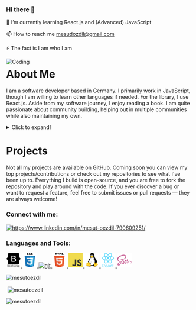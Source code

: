 ### Hi there 👋

🌱 I’m currently learning React.js and (Advanced) JavaScript

📫 How to reach me mesudozdil@gmail.com

⚡ The fact is I am who I am

<img align="right" alt="Coding" width="1200" src="https://mir-s3-cdn-cf.behance.net/project_modules/disp/59303763700641.5ab98ff858d38.gif">

# **About Me**
I am a software developer based in Germany. I primarily work in JavaScript, though I am willing to learn other languages if needed. For the library, I use React.js. Aside from my software journey, I enjoy reading a book. I am quite passionate about community building, helping out in multiple communities while also maintaining my own.

<details>
          <summary>Click to expand!</summary>
          
          My Journey
          
Even though I was in a pretty stable financial situation right after the pandemic, I decided to pursue a new adventure. My plan was actually to apply my previous knowledge of Information Security and Systems to its relationship with Web Development. Then I suddenly found myself writing code. I searched up "learn to code for free" and came across freeCodeCamp, where I signed up and started the curriculum. While this was just intended to be a hobby, and I was considering a career in human resources, I ended up diving in full force. Within about 6 months I had completed the entire freeCodeCamp curriculum. Finding a strong love for this work, I continued to branch out. freeCodeCamp had taught me the basics of the MERN stack. I fell in love, and now use JavaScript on all of my projects. 

</details>

# **Projects**
Not all my projects are available on GitHub. Coming soon you can view my top projects/contributions or check out my repositories to see what I've been up to. Everything I build is open-source, and you are free to fork the repository and play around with the code. If you ever discover a bug or want to request a feature, feel free to submit issues or pull requests — they are always welcome!



<h3 align="left">Connect with me:</h3>
<p align="left">
<a href="https://www.linkedin.com/in/mesut-oezdil-790609251/" target="blank"><img align="center" src="https://raw.githubusercontent.com/rahuldkjain/github-profile-readme-generator/master/src/images/icons/Social/linked-in-alt.svg" alt="https://www.linkedin.com/in/mesut-oezdil-790609251/" height="30" width="40" /></a>

</p>

<h3 align="left">Languages and Tools:</h3>
<p align="left"> <a href="https://getbootstrap.com" target="_blank" rel="noreferrer"> <img src="https://raw.githubusercontent.com/devicons/devicon/master/icons/bootstrap/bootstrap-plain-wordmark.svg" alt="bootstrap" width="40" height="40"/> </a> <a href="https://www.w3schools.com/css/" target="_blank" rel="noreferrer"> <img src="https://raw.githubusercontent.com/devicons/devicon/master/icons/css3/css3-original-wordmark.svg" alt="css3" width="40" height="40"/> </a> <a href="https://git-scm.com/" target="_blank" rel="noreferrer"> <img src="https://www.vectorlogo.zone/logos/git-scm/git-scm-icon.svg" alt="git" width="40" height="40"/> </a> <a href="https://www.w3.org/html/" target="_blank" rel="noreferrer"> <img src="https://raw.githubusercontent.com/devicons/devicon/master/icons/html5/html5-original-wordmark.svg" alt="html5" width="40" height="40"/> </a> <a href="https://developer.mozilla.org/en-US/docs/Web/JavaScript" target="_blank" rel="noreferrer"> <img src="https://raw.githubusercontent.com/devicons/devicon/master/icons/javascript/javascript-original.svg" alt="javascript" width="40" height="40"/> </a> <a href="https://www.linux.org/" target="_blank" rel="noreferrer"> <img src="https://raw.githubusercontent.com/devicons/devicon/master/icons/linux/linux-original.svg" alt="linux" width="40" height="40"/> </a> <a href="https://reactjs.org/" target="_blank" rel="noreferrer"> <img src="https://raw.githubusercontent.com/devicons/devicon/master/icons/react/react-original-wordmark.svg" alt="react" width="40" height="40"/> </a> <a href="https://sass-lang.com" target="_blank" rel="noreferrer"> <img src="https://raw.githubusercontent.com/devicons/devicon/master/icons/sass/sass-original.svg" alt="sass" width="40" height="40"/> </a> </p>




<p><img align="center" src="https://github-readme-streak-stats.herokuapp.com/?user=mesutoezdil&" alt="mesutoezdil" /></p>
<p>&nbsp;<img align="center" src="https://github-readme-stats.vercel.app/api?username=mesutoezdil&show_icons=true&locale=en" alt="mesutoezdil" /></p>
<p><img align="left" src="https://github-readme-stats.vercel.app/api/top-langs?username=mesutoezdil&show_icons=true&locale=en&layout=compact" alt="mesutoezdil" /></p>


<!--


https://rahuldkjain.github.io/gh-profile-readme-generator/
https://www.youtube.com/watch?v=G-EGDH50hGE&t=80s&ab_channel=RishavChanda
-->

